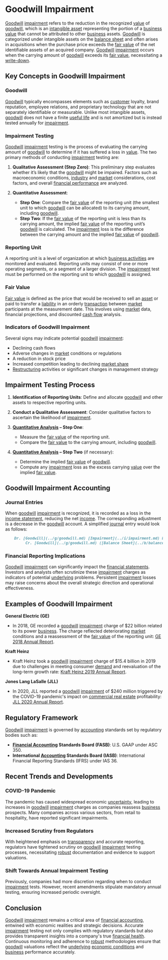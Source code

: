 # Goodwill Impairment

[Goodwill](../g/goodwill.md) [impairment](../i/impairment.md) refers to the reduction in the recognized [value](../v/value.md) of [goodwill](../g/goodwill.md), which is an [intangible asset](../i/intangible_asset.md) representing the portion of a [business](../b/business.md) [value](../v/value.md) that cannot be attributed to other [business](../b/business.md) assets. [Goodwill](../g/goodwill.md) is categorized under intangible assets on the [balance sheet](../b/balance_sheet.md) and often arises in acquisitions when the purchase price exceeds the [fair value](../f/fair_value.md) of the net identifiable assets of an acquired company. [Goodwill](../g/goodwill.md) [impairment](../i/impairment.md) occurs when the carrying amount of [goodwill](../g/goodwill.md) exceeds its [fair value](../f/fair_value.md), necessitating a [write-down](../w/write-down.md).

## Key Concepts in Goodwill Impairment

### Goodwill

[Goodwill](../g/goodwill.md) typically encompasses elements such as [customer](../c/customer.md) loyalty, brand reputation, employee relations, and proprietary technology that are not separately identifiable or measurable. Unlike most intangible assets, [goodwill](../g/goodwill.md) does not have a finite [useful life](../u/useful_life.md) and is not amortized but is instead tested annually for [impairment](../i/impairment.md).

### Impairment Testing

[Goodwill](../g/goodwill.md) [impairment](../i/impairment.md) testing is the process of evaluating the carrying amount of [goodwill](../g/goodwill.md) to determine if it has suffered a loss in [value](../v/value.md). The two primary methods of conducting [impairment](../i/impairment.md) testing are:

1. **Qualitative Assessment (Step Zero)**: This preliminary step evaluates whether it’s likely that the [goodwill](../g/goodwill.md) might be impaired. Factors such as macroeconomic conditions, [industry](../i/industry.md) and [market](../m/market.md) considerations, cost factors, and overall [financial performance](../f/financial_performance.md) are analyzed.

2. **Quantitative Assessment**:
   - **Step One**: Compare the [fair value](../f/fair_value.md) of the reporting unit (the smallest unit to which [goodwill](../g/goodwill.md) can be allocated) to its carrying amount, including [goodwill](../g/goodwill.md). 
   - **Step Two**: If the [fair value](../f/fair_value.md) of the reporting unit is less than its carrying amount, the implied [fair value](../f/fair_value.md) of the reporting unit’s [goodwill](../g/goodwill.md) is calculated. The [impairment](../i/impairment.md) loss is the difference between the carrying amount and the implied [fair value](../f/fair_value.md) of [goodwill](../g/goodwill.md).

### Reporting Unit

A reporting unit is a level of organization at which [business activities](../b/business_activities.md) are monitored and evaluated. Reporting units may consist of one or more operating segments, or a segment of a larger division. The [impairment](../i/impairment.md) test must be performed on the reporting unit to which [goodwill](../g/goodwill.md) is assigned.

### Fair Value

[Fair value](../f/fair_value.md) is defined as the price that would be received to sell an [asset](../a/asset.md) or paid to transfer a [liability](../l/liability.md) in an orderly [transaction](../t/transaction.md) between [market](../m/market.md) participants at the measurement date. This involves using [market](../m/market.md) data, financial projections, and discounted [cash flow](../c/cash_flow.md) analysis.

### Indicators of Goodwill Impairment

Several signs may indicate potential [goodwill](../g/goodwill.md) [impairment](../i/impairment.md):
- Declining cash flows
- Adverse changes in [market](../m/market.md) conditions or regulations
- A reduction in stock price
- Increased competition leading to declining [market share](../m/market_share.md)
- [Restructuring](../r/restructuring.md) activities or significant changes in management strategy 

## Impairment Testing Process

1. **Identification of Reporting Units**: Define and allocate [goodwill](../g/goodwill.md) and other assets to respective reporting units.
  
2. **Conduct a Qualitative Assessment**: Consider qualitative factors to ascertain the likelihood of [impairment](../i/impairment.md).
  
3. **[Quantitative Analysis](../q/quantitative_analysis.md) – Step One**:
   - Measure the [fair value](../f/fair_value.md) of the reporting unit.
   - Compare the [fair value](../f/fair_value.md) to the carrying amount, including [goodwill](../g/goodwill.md).

4. **[Quantitative Analysis](../q/quantitative_analysis.md) – Step Two** (if necessary):
   - Determine the implied [fair value](../f/fair_value.md) of [goodwill](../g/goodwill.md).
   - Compute any [impairment](../i/impairment.md) loss as the excess carrying [value](../v/value.md) over the implied [fair value](../f/fair_value.md).

## Goodwill Impairment Accounting

### Journal Entries

When [goodwill](../g/goodwill.md) [impairment](../i/impairment.md) is recognized, it is recorded as a loss in the [income statement](../i/income_statement.md), reducing the net [income](../i/income.md). The corresponding adjustment is a decrease in the [goodwill](../g/goodwill.md) account. A simplified [journal](../j/journal.md) entry would look as follows:

```markdown
    Dr. [Goodwill](../g/goodwill.md) [Impairment](../i/impairment.md) Loss ([Income Statement](../i/income_statement.md))
         Cr. [Goodwill](../g/goodwill.md) ([Balance Sheet](../b/balance_sheet.md))
```

### Financial Reporting Implications

[Goodwill](../g/goodwill.md) [impairment](../i/impairment.md) can significantly impact the [financial statements](../f/financial_statements.md). Investors and analysts often scrutinize these [impairment](../i/impairment.md) charges as indicators of potential [underlying](../u/underlying.md) problems. Persistent [impairment](../i/impairment.md) losses may raise concerns about the overall strategic direction and operational effectiveness.

## Examples of Goodwill Impairment

**General Electric (GE)**
- In 2018, GE recorded a [goodwill](../g/goodwill.md) [impairment](../i/impairment.md) charge of $22 billion related to its power [business](../b/business.md). The charge reflected deteriorating [market](../m/market.md) conditions and a reassessment of the [fair value](../f/fair_value.md) of the reporting unit: [GE 2018 Annual Report](https://www.ge.com/reports/2018-annual-report/).

**Kraft Heinz**
- Kraft Heinz took a [goodwill](../g/goodwill.md) [impairment](../i/impairment.md) charge of $15.4 billion in 2019 due to challenges in meeting consumer [demand](../d/demand.md) and reevaluation of the long-term growth rate: [Kraft Heinz 2019 Annual Report](https://www.kraftheinzcompany.com/sites/g/files/yec346/f/2020-04/KHC_2019_Annual_Report.pdf).

**Jones Lang LaSalle (JLL)**
- In 2020, JLL reported a [goodwill](../g/goodwill.md) [impairment](../i/impairment.md) of $240 million triggered by the COVID-19 pandemic's impact on [commercial real estate](../c/commercial_real_estate.md) profitability: [JLL 2020 Annual Report](https://ir.jll.com/annual-reports-and-proxy).

## Regulatory Framework

[Goodwill](../g/goodwill.md) [impairment](../i/impairment.md) is governed by [accounting](../a/accounting.md) standards set by regulatory bodies such as:

- **[Financial Accounting](../f/financial_accounting.md) Standards Board (FASB)**: U.S. GAAP under ASC 350.
- **International [Accounting](../a/accounting.md) Standards Board (IASB)**: International Financial Reporting Standards (IFRS) under IAS 36.

## Recent Trends and Developments

### COVID-19 Pandemic

The pandemic has caused widespread economic [uncertainty](../u/uncertainty_in_trading.md), leading to increases in [goodwill](../g/goodwill.md) [impairment](../i/impairment.md) charges as companies reassess [business](../b/business.md) prospects. Many companies across various sectors, from retail to hospitality, have reported significant impairments.

### Increased Scrutiny from Regulators

With heightened emphasis on [transparency](../t/transparency.md) and accurate reporting, regulators have tightened scrutiny on [goodwill](../g/goodwill.md) [impairment](../i/impairment.md) testing processes, necessitating [robust](../r/robust.md) documentation and evidence to support valuations.

### Shift Towards Annual Impairment Testing

Previously, companies had more discretion regarding when to conduct [impairment](../i/impairment.md) tests. However, recent amendments stipulate mandatory annual testing, ensuring increased periodic oversight.

## Conclusion

[Goodwill](../g/goodwill.md) [impairment](../i/impairment.md) remains a critical area of [financial accounting](../f/financial_accounting.md), entwined with economic realities and strategic decisions. Accurate [impairment](../i/impairment.md) testing not only complies with regulatory standards but also provides transparent insights into a company's true [financial health](../f/financial_health.md). Continuous monitoring and adherence to [robust](../r/robust.md) methodologies ensure that [goodwill](../g/goodwill.md) valuations reflect the [underlying](../u/underlying.md) [economic conditions](../e/economic_conditions.md) and [business](../b/business.md) performance accurately.